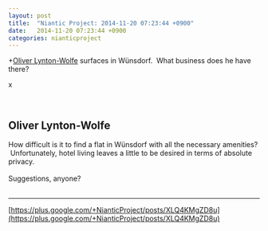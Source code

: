 ```yaml
---
layout: post
title:  "Niantic Project: 2014-11-20 07:23:44 +0900"
date:   2014-11-20 07:23:44 +0900
categories: nianticproject
---
```

+[Oliver Lynton-Wolfe](https://plus.google.com/108200572857719809031 "") surfaces in Wünsdorf.  What business does he have there?

x<div class="shared"><br /><h2>Oliver Lynton-Wolfe</h2>How difficult is it to find a flat in Wünsdorf with all the necessary amenities?  Unfortunately, hotel living leaves a little to be desired in terms of absolute privacy.  <br /><br />Suggestions, anyone?<br /><br /></div>
- - -
[https://plus.google.com/+NianticProject/posts/XLQ4KMgZD8u](https://plus.google.com/+NianticProject/posts/XLQ4KMgZD8u)
